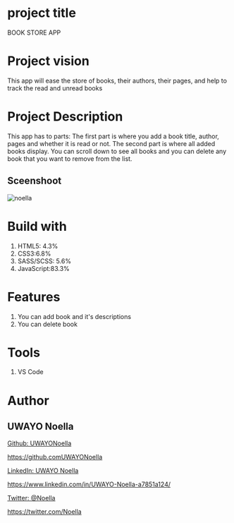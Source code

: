 # project title

BOOK STORE APP
# Project vision
This app will ease the store of books, their authors, their pages, and help to track the read and unread books
# Project Description
This app has to parts: The first part is where you add a book title, author, pages and whether it is read or not. The second part is where all added books display. You can scroll down to see all books and you can delete any book that you want to remove from the list.
## Sceenshoot
![noella](https://user-images.githubusercontent.com/106772337/173237927-50297d9f-e180-4ee7-b978-3761b58bf02a.png)
# Build with
1. HTML5: 4.3%
2. CSS3:6.8%
3. SASS/SCSS: 5.6%
4. JavaScript:83.3%
# Features
1. You can add book and it's descriptions
2. You can delete book
# Tools
1. VS Code
# Author
## UWAYO Noella
[Github: UWAYONoella](https://github.comUWAYONoella)

<https://github.comUWAYONoella>

[LinkedIn: UWAYO Noella](https://www.linkedin.com/in/UWAYO-Noella-a7851a124/)

<https://www.linkedin.com/in/UWAYO-Noella-a7851a124/>

[Twitter: @Noella](https://twitter.com/Noella)

<https://twitter.com/Noella>
